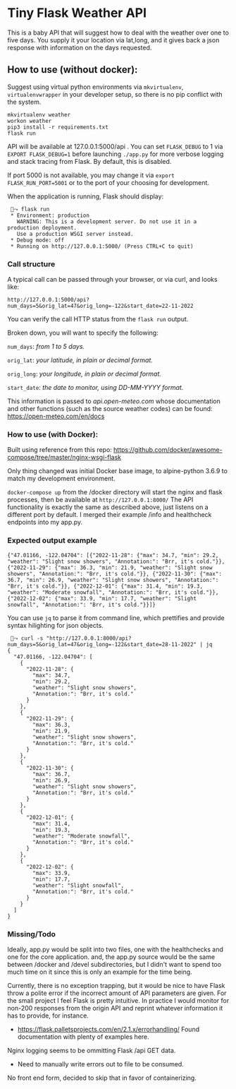 # Tiny Flask Weather API

This is a baby API that will suggest how to deal with the weather over one to five days. You supply it your location via lat,long, and it gives back a json response with information on the days requested.


## How to use (without docker):
Suggest using virtual python environments via `mkvirtualenv`, `virtualenvwrapper` in your developer setup, so there is no pip conflict with the system. 
```
mkvirtualenv weather
workon weather
pip3 install -r requirements.txt
flask run
```

API will be available at 127.0.0.1:5000/api .
You can set `FLASK_DEBUG` to 1 via `EXPORT FLASK_DEBUG=1` before launching `./app.py` for more verbose logging and stack tracing from Flask. By default, this is disabled.

If port 5000 is not available, you may change it via `export FLASK_RUN_PORT=5001` or to the port of your choosing for development.

When the application is running, Flask should display:
```
 🌈⤳ flask run
 * Environment: production
   WARNING: This is a development server. Do not use it in a production deployment.
   Use a production WSGI server instead.
 * Debug mode: off
 * Running on http://127.0.0.1:5000/ (Press CTRL+C to quit)
```

### Call structure 
A typical call can be passed through your browser, or via curl, and looks like:
```
http://127.0.0.1:5000/api?num_days=5&orig_lat=47&orig_long=-122&start_date=22-11-2022
```

You can verify the call HTTP status from the `flask run` output.

Broken down, you will want to specify the following:

`num_days`: *from 1 to 5 days.*

`orig_lat`: *your latitude, in plain or decimal format.*

`orig_long`: *your longitude, in plain or decimal format.*

`start_date`: *the date to monitor, using DD-MM-YYYY format.*

This information is passed to *api.open-meteo.com* whose documentation and other functions (such as the source weather codes) can be found: https://open-meteo.com/en/docs


### How to use (with Docker):
Built using reference from this repo:
https://github.com/docker/awesome-compose/tree/master/nginx-wsgi-flask

Only thing changed was initial Docker base image, to alpine-python 3.6.9 to match my development environment.

`docker-compose up` from the /docker directory will start the nginx and flask processes, then be available at `http://127.0.0.1:8000/`  The API functionality is exactly the same as described above, just listens on a different port by default.
I merged their example /info and healthcheck endpoints into my app.py.

### Expected output example

```
{"47.01166, -122.04704": [{"2022-11-28": {"max": 34.7, "min": 29.2, "weather": "Slight snow showers", "Annotation:": "Brr, it's cold."}}, {"2022-11-29": {"max": 36.3, "min": 21.9, "weather": "Slight snow showers", "Annotation:": "Brr, it's cold."}}, {"2022-11-30": {"max": 36.7, "min": 26.9, "weather": "Slight snow showers", "Annotation:": "Brr, it's cold."}}, {"2022-12-01": {"max": 31.4, "min": 19.3, "weather": "Moderate snowfall", "Annotation:": "Brr, it's cold."}}, {"2022-12-02": {"max": 33.9, "min": 17.7, "weather": "Slight snowfall", "Annotation:": "Brr, it's cold."}}]}
```

You can use `jq` to parse it from command line, which prettifies and provide syntax hilighting for json objects.

```
 🌈⤳ curl -s "http://127.0.0.1:8000/api?num_days=5&orig_lat=47&orig_long=-122&start_date=28-11-2022" | jq
{
  "47.01166, -122.04704": [
    {
      "2022-11-28": {
        "max": 34.7,
        "min": 29.2,
        "weather": "Slight snow showers",
        "Annotation:": "Brr, it's cold."
      }
    },
    {
      "2022-11-29": {
        "max": 36.3,
        "min": 21.9,
        "weather": "Slight snow showers",
        "Annotation:": "Brr, it's cold."
      }
    },
    {
      "2022-11-30": {
        "max": 36.7,
        "min": 26.9,
        "weather": "Slight snow showers",
        "Annotation:": "Brr, it's cold."
      }
    },
    {
      "2022-12-01": {
        "max": 31.4,
        "min": 19.3,
        "weather": "Moderate snowfall",
        "Annotation:": "Brr, it's cold."
      }
    },
    {
      "2022-12-02": {
        "max": 33.9,
        "min": 17.7,
        "weather": "Slight snowfall",
        "Annotation:": "Brr, it's cold."
      }
    }
  ]
}
```

### Missing/Todo
Ideally, app.py would be split into two files, one with the healthchecks and one for the core application. and, the app.py source would be the same between /docker and /devel subdirectories, but I didn't want to spend too much time on it since this is only an example for the time being.


Currently, there is no exception trapping, but it would be nice to have Flask throw a polite error if the incorrect amount of API parameters are given. For the small project I feel Flask is pretty intuitive. In practice I would monitor for non-200 responses from the origin API and reprint whatever information it has to provide, for instance.
- https://flask.palletsprojects.com/en/2.1.x/errorhandling/ Found documentation with plenty of examples here. 

Nginx logging seems to be ommitting Flask /api GET data. 
- Need to manually write errors out to file to be consumed. 


No front end form, decided to skip that in favor of containerizing.
